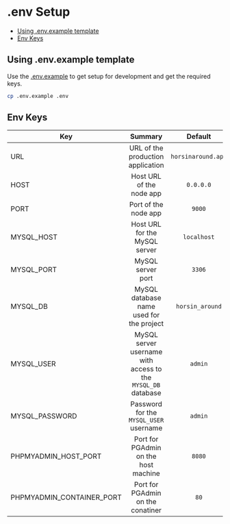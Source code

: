 # .env Setup

- [Using .env.example template](#using-.env.example-template)
- [Env Keys](#env-keys)

## Using .env.example template

Use the [.env.example](../../.env.example) to get setup for development and get the required keys.

```bash
cp .env.example .env
```

## Env Keys

| Key | Summary | Default |
| --- |:-------:|:-------:|
| URL | URL of the production application | `horsinaround.app` |
| HOST | Host URL of the node app | `0.0.0.0` |
| PORT | Port of the node app | `9000` |
| MYSQL_HOST | Host URL for the MySQL server | `localhost` |
| MYSQL_PORT | MySQL server port | `3306` |
| MYSQL_DB | MySQL database name used for the project | `horsin_around` |
| MYSQL_USER | MySQL server username with access to the `MYSQL_DB` database | `admin` |
| MYSQL_PASSWORD | Password for the `MYSQL_USER` username | `admin` |
| PHPMYADMIN_HOST_PORT | Port for PGAdmin on the host machine | `8080` |
| PHPMYADMIN_CONTAINER_PORT | Port for PGAdmin on the conatiner | `80` |
